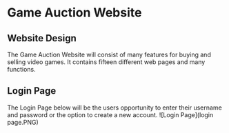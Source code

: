 # Game Auction Website
## Website Design
The Game Auction Website will consist of many features for buying and selling video games.
It contains fifteen different web pages and many functions.

## Login Page
The Login Page below will be the users opportunity to enter their username and password or the option to create a new account.
![Login Page](login page.PNG)

